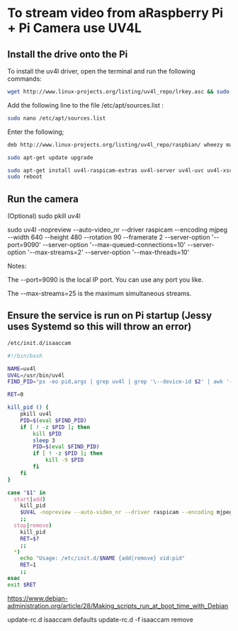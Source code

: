 # To stream video from aRaspberry Pi + Pi Camera use UV4L

## Install the drive onto the Pi

To install the uv4l driver, open the terminal and run the following commands:
```bash
wget http://www.linux-projects.org/listing/uv4l_repo/lrkey.asc && sudo apt-key add ./lrkey.asc
```
Add the following line to the file /etc/apt/sources.list :

```bash
sudo nano /etc/apt/sources.list
```
Enter the following;
```bash
deb http://www.linux-projects.org/listing/uv4l_repo/raspbian/ wheezy main
```
```bash
sudo apt-get update upgrade
```
```bash
sudo apt-get install uv4l-raspicam-extras uv4l-server uv4l-uvc uv4l-xscreen uv4l-mjpegstream
sudo reboot
```

## Run the camera
(Optional)
sudo pkill uv4l 

sudo uv4l -nopreview --auto-video_nr --driver raspicam --encoding mjpeg --width 640 --height 480 --rotation 90 --framerate 2 --server-option '--port=9090' --server-option '--max-queued-connections=10' --server-option '--max-streams=2' --server-option '--max-threads=10'

Notes:

The --port=9090 is the local IP port. You can use any port you like.

The --max-streams=25 is the maximum simultaneous streams.

## Ensure the service is run on Pi startup (Jessy uses Systemd so this will throw an error)
```bash
/etc/init.d/isaaccam
```

```bash
#!/bin/bash

NAME=uv4l
UV4L=/usr/bin/uv4l
FIND_PID="ps -eo pid,args | grep uv4l | grep '\--device-id $2' | awk '{print \$1}'"

RET=0

kill_pid () {
    pkill uv4l
    PID=$(eval $FIND_PID)
    if [ ! -z $PID ]; then
        kill $PID
        sleep 3
        PID=$(eval $FIND_PID)
        if [ ! -z $PID ]; then
            kill -9 $PID
        fi
    fi
}

case "$1" in
  start|add)
    kill_pid
    $UV4L -nopreview --auto-video_nr --driver raspicam --encoding mjpeg --width 340 --height 420 --rotation 90 --framerate 5 --server-option '--port=9090' --server-option '--max-queued-connections=5' --server-option '--max-streams=5' --server-option '--max-threads=10'    RET=$?
    ;;
  stop|remove)
    kill_pid
    RET=$?
    ;;
  *)
    echo "Usage: /etc/init.d/$NAME {add|remove} vid:pid"
    RET=1
    ;;
esac
exit $RET
```

https://www.debian-administration.org/article/28/Making_scripts_run_at_boot_time_with_Debian

update-rc.d isaaccam defaults
update-rc.d -f isaaccam remove

